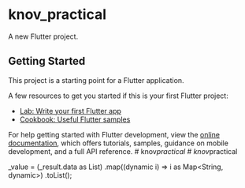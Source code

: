 # knov_practical

A new Flutter project.

## Getting Started

This project is a starting point for a Flutter application.

A few resources to get you started if this is your first Flutter project:

- [Lab: Write your first Flutter app](https://docs.flutter.dev/get-started/codelab)
- [Cookbook: Useful Flutter samples](https://docs.flutter.dev/cookbook)

For help getting started with Flutter development, view the
[online documentation](https://docs.flutter.dev/), which offers tutorials,
samples, guidance on mobile development, and a full API reference.
#   k n o v _ p r a c t i c a l 
 
 #   k n o v _ p r a c t i c a l 
 
 



_value = (_result.data as List<dynamic>)
.map((dynamic i) => i as Map<String, dynamic>)
.toList();